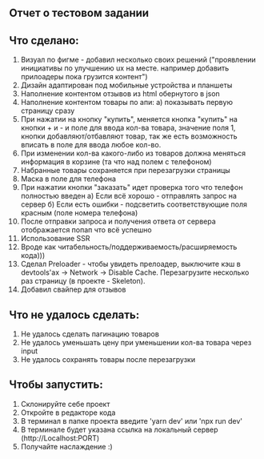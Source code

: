 ## Отчет о тестовом задании

## Что сделано:

1) Визуал по фигме - добавил несколько своих решений ("проявлении инициативы по улучшению ux на месте. например добавить прилоадеры пока грузится контент")
2) Дизайн адаптирован под мобильные устройства и планшеты
3) Наполнение контентом отзывов из html обернутого в json
4) Наполнение контентом товары по апи:
   а) показывать первую страницу сразу
5) При нажатии на кнопку "купить", меняется кнопка "купить" на кнопки + и - и поле для ввода кол-ва товара, значение поля 1, кнопки добавляют/отбавляют товар, так же есть возможность вписать в поле для ввода любое кол-во.
6) При изменении кол-ва какого-либо из товаров должна меняться информация в корзине (та что над полем с телефоном)
7) Набранные товары сохраняется при перезагрузки страницы
8) Маска в поле для телефона
9) При нажатии кнопки "заказать" идет проверка того что телефон полностью введен
    а) Если всё хорошо - отправлять запрос на сервер
    б) Если есть ошибки - подсветить соответствующие поля красным (поле номера телефона)
10) После отправки запроса и получения ответа от сервера отображается попап что всё успешно
11) Использование SSR
12) Вроде как читабельность/поддерживаемость/расширяемость кода)))
13) Сделал Preloader - чтобы увидеть прелоадер, выключите кэш в devtools'ах -> Network -> Disable Cache. Перезагрузите несколько раз страницу (в проекте - Skeleton).
14) Добавил свайпер для отзывов

## Что не удалось сделать:

1) Не удалось сделать пагинацию товаров
2) Не удалось уменьшать цену при уменьшении кол-ва товара через input
3) Не удалось сохранять товары после перезагрузки

## Чтобы запустить:

1) Склонируйте себе проект
2) Откройте в редакторе кода
3) В терминал в папке проекта введите 'yarn dev' или 'npx run dev'
4) В терминале будет указана ссылка на локальный сервер (http://Localhost:PORT)
5) Получайте наслаждение :)
